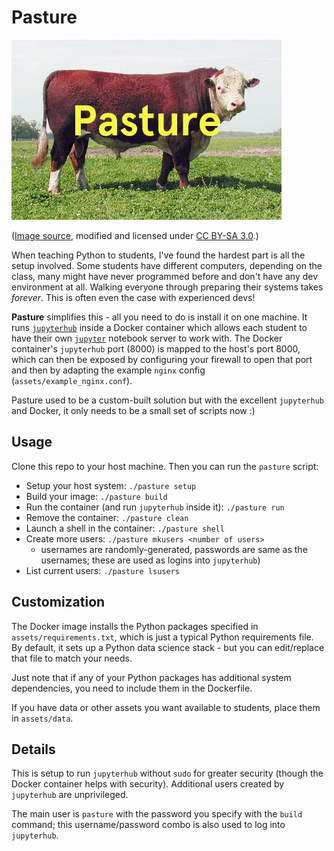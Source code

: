 # Pasture

![Pasture](pasture.jpg)

([Image source](https://commons.wikimedia.org/wiki/File:PolledHereford_bull.jpg), modified and licensed under [CC BY-SA 3.0](https://creativecommons.org/licenses/by-sa/3.0/deed.en).)

When teaching Python to students, I've found the hardest part is all the setup involved. Some students have different computers, depending on the class, many might have never programmed before and don't have any dev environment at all. Walking everyone through preparing their systems takes _forever_. This is often even the case with experienced devs!

__Pasture__ simplifies this - all you need to do is install it on one machine. It runs [`jupyterhub`](https://github.com/jupyter/jupyterhub) inside a Docker container which allows each student to have their own [`jupyter`](https://github.com/jupyter/notebook) notebook server to work with. The Docker container's `jupyterhub` port (8000) is mapped to the host's port 8000, which can then be exposed by configuring your firewall to open that port and then by adapting the example `nginx` config (`assets/example_nginx.conf`).

Pasture used to be a custom-built solution but with the excellent `jupyterhub` and Docker, it only needs to be a small set of scripts now :)

## Usage

Clone this repo to your host machine. Then you can run the `pasture` script:

- Setup your host system: `./pasture setup`
- Build your image: `./pasture build`
- Run the container (and run `jupyterhub` inside it): `./pasture run`
- Remove the container: `./pasture clean`
- Launch a shell in the container: `./pasture shell`
- Create more users: `./pasture mkusers <number of users>`
    - usernames are randomly-generated, passwords are same as the usernames; these are used as logins into `jupyterhub`)
- List current users: `./pasture lsusers`

## Customization

The Docker image installs the Python packages specified in `assets/requirements.txt`, which is just a typical Python requirements file. By default, it sets up a Python data science stack - but you can edit/replace that file to match your needs.

Just note that if any of your Python packages has additional system dependencies, you need to include them in the Dockerfile.

If you have data or other assets you want available to students, place them in `assets/data`.

## Details

This is setup to run `jupyterhub` without `sudo` for greater security (though the Docker container helps with security). Additional users created by `jupyterhub` are unprivileged.

The main user is `pasture` with the password you specify with the `build` command; this username/password combo is also used to log into `jupyterhub`.


